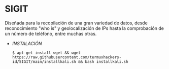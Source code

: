 # **SIGIT**

Diseñada para la recopilación de una gran variedad de datos, desde reconocimiento "who is" y geolocalización de IPs hasta la comprobación de un número de teléfono, entre muchas otras.

- *INSTALACIÓN*

      $ apt-get install wget && wget https://raw.githubusercontent.com/termuxhackers-  id/SIGIT/main/installkali.sh && bash installkali.sh
